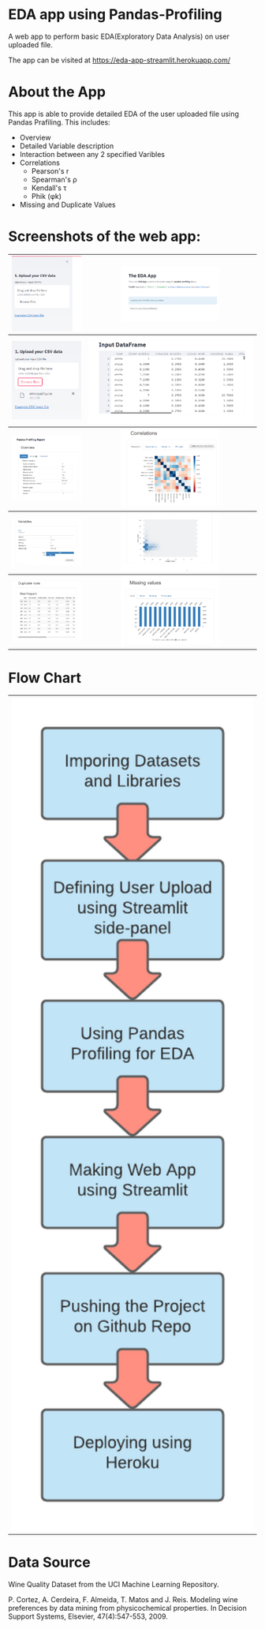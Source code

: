 # EDA app using Pandas-Profiling
A web app to perform basic EDA(Exploratory Data Analysis) on user uploaded file.

The app can be visited at https://eda-app-streamlit.herokuapp.com/

# About the App
This app is able to provide detailed EDA of the user uploaded file using Pandas Prafiling.
This includes:
- Overview
- Detailed Variable description
- Interaction between any 2 specified Varibles
- Correlations
  - Pearson's r
  - Spearman's ρ
  - Kendall's τ
  - Phik (φk)
- Missing and Duplicate Values

# Screenshots of the web app:

<table style="width:100%">
  <tr>
    <th><img src="img/ss1.png" width=200/></th>
    <th><img src="img/ss2.png" width=200/></th>
  </tr>
  <tr>
    <th><img src="img/ss3.png" /></th>
    <th><img src="img/ss4.png" /></th>
  </tr>
  <tr>
    <th><img src="img/ss5.png" width=200/></th>
    <th><img src="img/ss6.png" width=200/></th>
  </tr>
  <tr>
    <th><img src="img/ss7.png" width=200/></th>
    <th><img src="img/ss8.png" width=200/></th>
  </tr>
  <tr>
    <th><img src="img/ss9.png" width=200/></th>
    <th><img src="img/ss10.png" width=200/></th>
  </tr>
 </table>
 
 
 # Flow Chart
 
 <table style="width:100%">
  <tr>
    <th><img src="img/flow.png" width=500/></th>
  </tr>
 </table>
 
 

#  Data Source

Wine Quality Dataset from the UCI Machine Learning Repository.

P. Cortez, A. Cerdeira, F. Almeida, T. Matos and J. Reis.
Modeling wine preferences by data mining from physicochemical properties. In Decision Support Systems, Elsevier, 47(4):547-553, 2009.
 
 

